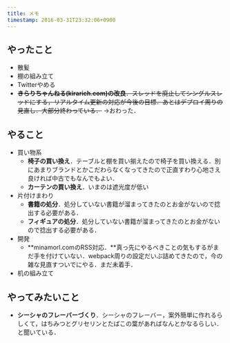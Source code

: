 ```yaml
---
title: メモ
timestamp: 2016-03-31T23:32:06+0900
---
```


## やったこと

- 散髪
- 棚の組み立て
- Twitterやめる
- <del>**きらりちゃんねる(kirarich.com)の改良**．スレッドを廃止してシングルスレッドにする，リアルタイム更新の対応が今後の目標．あとはデプロイ周りの見直し．大部分終わっている．</del>  →おわった．

## やること

- 買い物系
  - **椅子の買い換え**．テーブルと棚を買い揃えたので椅子を買い換える．別にあまりブランドとかこだわらなくなってきたので正直すわり心地さえ良ければ中古でもなんでもよい．
  - **カーテンの買い換え**．いまのは遮光度が低い
- 片付けまわり
  - **書籍の処分**．処分していない書籍が溜まってきたのとお金がないので捻出する必要がある．
  - **フィギュアの処分**．処分していない書籍が溜まってきたのとお金がないので捻出する必要がある．
- 開発
  - **minamorl.comのRSS対応．**真っ先にやるべきことの気もするがまだ手を付けていない．webpack周りの設定だいぶ詰めてきたので，今の雑な見直すついでにやる．まだ未着手．
- 机の組み立て

## やってみたいこと

- **シーシャのフレーバーづくり**．シーシャのフレーバー，案外簡単に作れるらしくて，はちみつとグリセリンとたばこの葉があればなんとかなるらしい．と聞いている．

